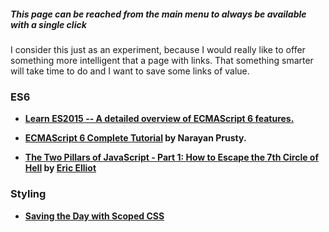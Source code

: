 ##### This page can be reached from the main menu to always be available with a single click

I consider this just as an experiment, because I would really like to offer something more intelligent that a page with links. That something smarter will take time to do and I want to save some links of value.

### ES6

- **[Learn ES2015 -- A detailed overview of ECMAScript 6 features.](http://babeljs.io/docs/learn-es2015/)**

- **[ECMAScript 6 Complete Tutorial](http://qnimate.com/post-series/ecmascript-6-complete-tutorial/) by Narayan Prusty.**

- **[The Two Pillars of JavaScript - Part 1: How to Escape the 7th Circle of Hell](https://medium.com/javascript-scene/the-two-pillars-of-javascript-ee6f3281e7f3) by [Eric Elliot](https://medium.com/@_ericelliott)**

### Styling

- **[Saving the Day with Scoped CSS](https://css-tricks.com/saving-the-day-with-scoped-css/)**




